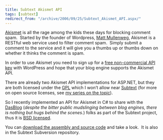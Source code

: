 ```yaml
---
title: Subtext Akismet API
tags: [subtext]
redirect_from: "/archive/2006/09/25/Subtext_Akismet_API.aspx/"
---
```


[Akismet](http://akismet.com/) is all the rage among the kids these days
for blocking comment spam.  Started by the founder of Wordpress, [Matt
Mullenweg](http://photomatt.net/), Akismet is a RESTful web service used
to filter comment spam.  Simply submit a comment to the service and it
will give you a thumbs up or thumbs down on whether it thinks the
comment is spam.

In order to use Akismet you need to sign up for a [free non-commercial
API key](http://akismet.com/personal/) with WordPress and hope that your
blog engine supports the Akismet API.

There are already two Akismet API implementations for ASP.NET, but they
are both licensed under
the [GPL](http://www.gnu.org/copyleft/gpl.html) which I won’t allow near
[Subtext](http://subtextproject.com/) (for more on open source licenses,
see [my series on the
topic](https://haacked.com/archive/2006/01/24/DevelopersGuideToOpenSourceSoftwareLicensing.aspx)).

So I recently implemented an API for Akismet in C# to share with the
[DasBlog](http://www.dasblog.net/) (*despite the bitter public
mudslinging between blog engines, there is nothing but hugs behind the
scenes.*) folks as part of the Subtext project, thus it is [BSD
licensed](http://www.opensource.org/licenses/bsd-license.php).

You can [download the assembly and source
code](http://tools.veloc-it.com/tabid/58/grm2id/15/Default.aspx) and
take a look.  It is also in the Subtext Subversion repository.

